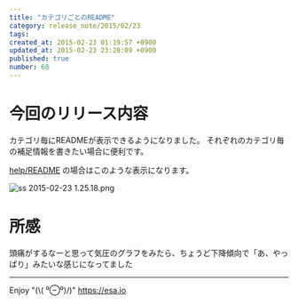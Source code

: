 ```yaml
---
title: "カテゴリごとのREADME"
category: release_note/2015/02/23
tags: 
created_at: 2015-02-23 01:19:57 +0900
updated_at: 2015-02-23 23:28:09 +0900
published: true
number: 68
---
```


# 今回のリリース内容
カテゴリ毎にREADMEが表示できるようになりました。
それぞれのカテゴリ毎の補足情報を書きたい場合に便利です。

[help/README](https://docs.esa.io/posts/18) の場合はこのような表示になります。

![ss 2015-02-23 1.25.18.png](https://img.esa.io/uploads/production/pictures/105/5264/image/da0063ed572ccaaf6897fe33259668a7.png)

# 所感
頭痛がするなーと思って気圧のグラフをみたら、ちょうど下降傾向で「あ、やっぱり」みたいな感じになってました

---
Enjoy "(\\( ⁰⊖⁰)/)"
https://esa.io
